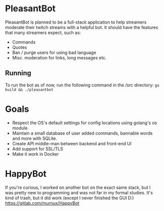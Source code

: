 # PleasantBot

PleasantBot is planned to be a full-stack application to help streamers moderate their twitch streams with a helpful bot. It should have the features that many streamers expect, such as:

- Commands
- Quotes
- Ban / purge users for using bad language
- Misc. moderation for links, long messages etc. 

## Running

To run the bot as of now, run the following command in the /src directory:
`go build && ./pleasantbot`

# Goals

- Respect the OS's default settings for config locations using golang's os module.
- Maintain a small database of user added commands, bannable words and more with SQLite.
- Create API middle-man between backend and front-end UI
- Add support for SSL/TLS
- Make it work in Docker

# HappyBot

If you're curious, I worked on another bot on the exact same stack, but I was pretty new to programming and was not far in my formal studies. It's kind of trash, but it did work (except I never finished the GUI D:)  https://gitlab.com/murnux/HappyBot